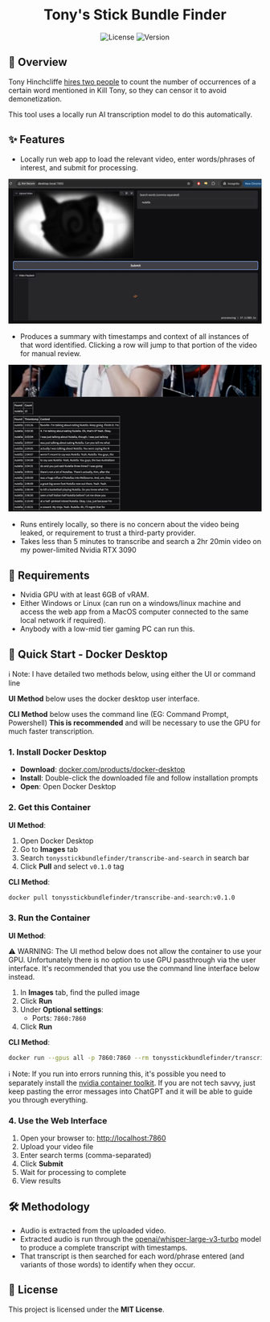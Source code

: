 <h1 style="text-align: center;">Tony's Stick Bundle Finder</h1>

<div style="text-align: center;">
  <img src="https://img.shields.io/badge/license-MIT-blue.svg" alt="License">
  <img src="https://img.shields.io/badge/version-0.1.0-green.svg" alt="Version">
</div>

## 📌 Overview

Tony Hinchcliffe [hires two people](https://youtu.be/SGECF7cIeFo?t=3461) to count the number of occurrences of a 
certain word mentioned in Kill Tony, so they can censor it to avoid demonetization.

This tool uses a locally run AI transcription model to do this automatically.

## ✨ Features
- Locally run web app to load the relevant video, enter words/phrases of interest, and submit for processing.

![run.png](img/run.png)

- Produces a summary with timestamps and context of all instances of that word identified. Clicking a row will jump to 
    that portion of the video for manual review.

![results.png](img/results.png)

- Runs entirely locally, so there is no concern about the video being leaked, or requirement to trust a third-party 
    provider. 
- Takes less than 5 minutes to transcribe and search a 2hr 20min video on my power-limited Nvidia RTX 3090

## 🚨 Requirements
- Nvidia GPU with at least 6GB of vRAM.
- Either Windows or Linux (can run on a windows/linux machine and access the web app from a MacOS computer connected to
    the same local network if required).
- Anybody with a low-mid tier gaming PC can run this.

## 🚀 Quick Start - Docker Desktop

ℹ️ Note: I have detailed two methods below, using either the UI or command line

**UI Method** below uses the docker desktop user interface.

**CLI Method** below uses the command line (EG: Command Prompt, Powershell) **This is recommended** and will be necessary to use the GPU for much faster 
    transcription.

### 1. Install Docker Desktop
- **Download**: [docker.com/products/docker-desktop](https://www.docker.com/products/docker-desktop/)
- **Install**: Double-click the downloaded file and follow installation prompts
- **Open**: Open Docker Desktop

### 2. Get this Container
**UI Method**:
1. Open Docker Desktop
2. Go to **Images** tab
3. Search `tonysstickbundlefinder/transcribe-and-search` in search bar
4. Click **Pull** and select `v0.1.0` tag

**CLI Method**:  
```bash
docker pull tonysstickbundlefinder/transcribe-and-search:v0.1.0
```

### 3. Run the Container
**UI Method**:

⚠️ WARNING: The UI method below does not allow the container to use your GPU. Unfortunately there is no option to use GPU 
passthrough via the user interface. It's recommended that you use the command line interface below instead.

1. In **Images** tab, find the pulled image
2. Click **Run**
3. Under **Optional settings**:
   - Ports: `7860:7860`
4. Click **Run**

**CLI Method**:  
```bash
docker run --gpus all -p 7860:7860 --rm tonysstickbundlefinder/transcribe-and-search:v0.1.0
```

ℹ️ Note: If you run into errors running this, it's possible you need to separately install the 
[nvidia container toolkit](https://docs.nvidia.com/datacenter/cloud-native/container-toolkit/latest/install-guide.html). 
If you are not tech savvy, just keep pasting the error messages into ChatGPT and it will be
able to guide you through everything.

### 4. Use the Web Interface
1. Open your browser to: [http://localhost:7860](http://localhost:7860)
2. Upload your video file
3. Enter search terms (comma-separated)
4. Click **Submit**
5. Wait for processing to complete
6. View results

## 🛠️ Methodology

- Audio is extracted from the uploaded video.
- Extracted audio is run through the [openai/whisper-large-v3-turbo](https://huggingface.co/openai/whisper-large-v3-turbo) 
    model to produce a complete transcript with timestamps.
- That transcript is then searched for each word/phrase entered (and variants of those words)
    to identify when they occur.

## 📄 License
This project is licensed under the **MIT License**.
